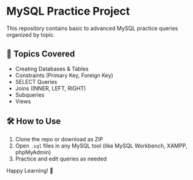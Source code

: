 # MySQL Practice Project

This repository contains basic to advanced MySQL practice queries organized by topic.

## 📁 Topics Covered
- Creating Databases & Tables
- Constraints (Primary Key, Foreign Key)
- SELECT Queries
- Joins (INNER, LEFT, RIGHT)
- Subqueries
- Views

## 🛠 How to Use
1. Clone the repo or download as ZIP
2. Open `.sql` files in any MySQL tool (like MySQL Workbench, XAMPP, phpMyAdmin)
3. Practice and edit queries as needed

Happy Learning! 🚀